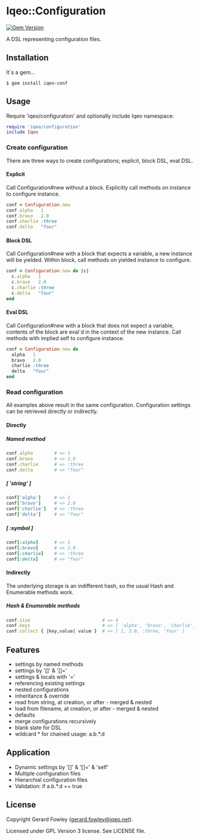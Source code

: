 # Iqeo::Configuration

[![Gem Version](https://badge.fury.io/rb/iqeo-conf.png)](http://badge.fury.io/rb/iqeo-conf)

A DSL representing configuration files.

## Installation

It`s a gem...

    $ gem install iqeo-conf

## Usage

Require 'iqeo/configuration' and optionally include Iqeo namespace:

```ruby
require 'iqeo/configuration'
include Iqeo
```

### Create configuration

There are three ways to create configurations; explicit, block DSL, eval DSL.

#### Explicit

Call Configuration#new without a block.
Explicitly call methods on instance to configure instance.

```ruby
conf = Configuration.new
conf.alpha   1
conf.bravo   2.0
conf.charlie :three
conf.delta   "four"
```

#### Block DSL

Call Configuration#new with a block that expects a variable, a new instance will be yielded.
Within block, call methods on yielded instance to configure.

```ruby
conf = Configuration.new do |c|
  c.alpha   1
  c.bravo   2.0
  c.charlie :three
  c.delta   "four"
end
```

#### Eval DSL

Call Configuration#new with a block that does not expect a variable, contents of the block are eval`d in the context of the new instance.
Call methods with implied self to configure instance.

```ruby
conf = Configuration.new do
  alpha   1
  bravo   2.0
  charlie :three
  delta   "four"
end
```

### Read configuration

All examples above result in the same configuration.
Configuration settings can be retrieved directly or indirectly.

#### Directly

##### Named method

```ruby
conf.alpha        # => 1
conf.bravo        # => 2.0
conf.charlie      # => :three
conf.delta        # => "four"
```

##### [ 'string' ]

```ruby
conf['alpha']     # => 1
conf['bravo']     # => 2.0
conf['charlie']   # => :three
conf['delta']     # => "four"
```

##### [ :symbol ]

```ruby
conf[:alpha]      # => 1
conf[:bravo]      # => 2.0
conf[:charlie]    # => :three
conf[:delta]      # => "four"
```

#### Indirectly

The underlying storage is an indifferent hash, so the usual Hash and Enumerable methods work.

##### Hash & Enumerable methods

```ruby
conf.size                           # => 4
conf.keys                           # => [ 'alpha', 'bravo', 'charlie', 'delta' ]
conf.collect { |key,value| value }  # => [ 1, 2.0, :three, 'four' ]
```

## Features

* settings by named methods
* settings by '[]' & '[]='
* settings & locals with '='
* referencing existing settings
* nested configurations
* inheritance & override
* read from string, at creation, or after - merged & nested
* load from filename, at creation, or after - merged & nested
* defaults
* merge configurations recursively
* blank slate for DSL
* wildcard * for chained usage: a.b.*.d

## Application

* Dynamic settings by '[]' & '[]=' & 'self'
* Multiple configuration files
* Hierarchial configuration files
* Validation: if a.b.*.d == true

## License

Copyright Gerard Fowley (gerard.fowley@iqeo.net).

Licensed under GPL Version 3 license.
See LICENSE file.
